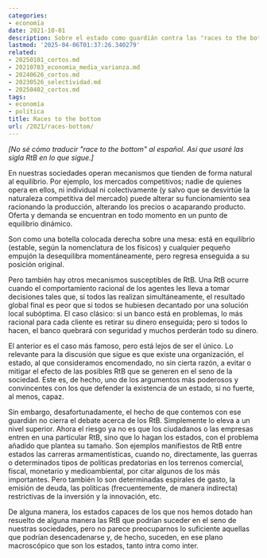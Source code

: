 ```yaml
---
categories:
- economía
date: 2021-10-01
description: Sobre el estado como guardián contra las "races to the bottom"
lastmod: '2025-04-06T01:37:26.340279'
related:
- 20250101_cortos.md
- 20210703_economia_media_varianza.md
- 20240626_cortos.md
- 20230526_selectividad.md
- 20250402_cortos.md
tags:
- economía
- política
title: Races to the bottom
url: /2021/races-bottom/
---
```


_[No sé cómo traducir "race to the bottom" al español. Así que usaré las sigla RtB en lo que sigue.]_

En nuestras sociedades operan mecanismos que tienden de forma natural al equilibrio. Por ejemplo, los mercados competitivos; nadie de quienes opera en ellos, ni individual ni colectivamente (y salvo que se desvirtúe la naturaleza competitiva del mercado) puede alterar su funcionamiento sea racionando la producción, alterando los precios o acaparando producto. Oferta y demanda se encuentran en todo momento en un punto de equilibrio dinámico.

Son como una botella colocada derecha sobre una mesa: está en equilibrio (estable, según la nomenclatura de los físicos) y cualquier pequeño empujón la desequilibra momentáneamente, pero regresa enseguida a su posición original.

Pero también hay otros mecanismos susceptibles de RtB. Una RtB ocurre cuando el comportamiento racional de los agentes les lleva a tomar decisiones tales que, si todos las realizan simultáneamente, el resultado global final es peor que si todos se hubiesen decantado por una solución local subóptima. El caso clásico: si un banco está en problemas, lo más racional para cada cliente es retirar su dinero enseguida; pero si todos lo hacen, el banco quebrará con seguridad y muchos perderán todo su dinero.

El anterior es el caso más famoso, pero está lejos de ser el único. Lo relevante para la discusión que sigue es que existe una organización, el estado, al que consideramos encomendado, no sin cierta razón, a evitar o mitigar el efecto de las posibles RtB que se generen en el seno de la sociedad. Este es, de hecho, uno de los argumentos más poderosos y convincentes con los que defender la existencia de un estado, si no fuerte, al menos, capaz.

Sin embargo, desafortunadamente, el hecho de que contemos con ese guardián no cierra el debate acerca de los RtB. Simplemente lo eleva a un nivel superior. Ahora el riesgo ya no es que los ciudadanos o las empresas entren en una particular RtB, sino que lo hagan los estados, con el problema añadido que plantea su tamaño. Son ejemplos manifiestos de RtB entre estados las carreras armamentísticas, cuando no, directamente, las guerras o determinados tipos de políticas predatorias en los terrenos comercial, fiscal, monetario y medioambiental, por citar algunos de los más importantes. Pero también lo son determinadas espirales de gasto, la emisión de deuda, las políticas (frecuentemente, de manera indirecta) restrictivas de la inversión y la innovación, etc.

De alguna manera, los estados capaces de los que nos hemos dotado han resuelto de alguna manera las RtB que podrían suceder en el seno de nuestras sociedades, pero no parece preocuparnos lo suficiente aquellas que podrían desencadenarse y, de hecho, suceden, en ese plano macroscópico que son los estados, tanto intra como inter.